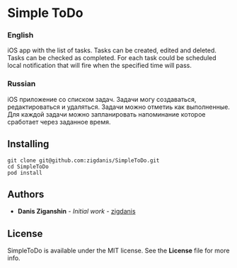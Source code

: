 # Simple ToDo

### English

iOS app with the list of tasks.
Tasks can be created, edited and deleted.
Tasks can be checked as completed.
For each task could be scheduled local notification that will fire when the specified time will pass.

### Russian

iOS приложение со списком задач.
Задачи могу создаваться, редактироваться и удаляться.
Задачи можно отметиь как выполненные.
Для каждой задачи можно запланировать напоминание которое сработает через заданное время.

## Installing

```
git clone git@github.com:zigdanis/SimpleToDo.git
cd SimpleToDo
pod install
```

## Authors

* **Danis Ziganshin** - *Initial work* - [zigdanis](https://github.com/zigdanis)

## License

SimpleToDo is available under the MIT license. See the **License** file for more info.